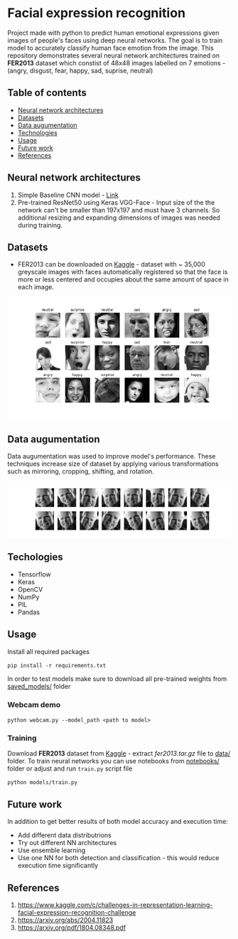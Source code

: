 # Facial expression recognition
Project made with python to predict human emotional expressions given images of people's faces using deep neural networks. The goal is to train model to accurately classify human face emotion from the image. This repository demonstrates several neural network architectures trained on **FER2013** dataset which constist of 48x48 images labelled on 7 emotions - (angry, disgust, fear, happy, sad, suprise, neutral)

## Table of contents

* [Neural network architectures](#neural-network-architectures)
* [Datasets](#datasets)
* [Data augumentation](#data-augumentation)
* [Technologies](#techologies)
* [Usage](#usage)
* [Future work](#future-work)
* [References](#references)

## Neural network architectures
1. Simple Baseline CNN model - [Link](https://arxiv.org/abs/2004.11823)
2. Pre-trained ResNet50 using Keras VGG-Face - Input size of the the network can't be smaller than 197x197 and must have 3 channels. So additional resizing and expanding dimensions of images was needed during training.

## Datasets
- FER2013 can be downloaded on [Kaggle](https://www.kaggle.com/c/challenges-in-representation-learning-facial-expression-recognition-challenge/data) - dataset with ~ 35,000 greyscale images with faces automatically registered so that the face is more or less centered and occupies about the same amount of space in each image.

![Alt text](assets/gen_faces2.png?raw=true)

## Data augumentation
Data augumentation was used to improve model's performance. These techniques increase size of dataset by applying various transformations such as mirroring, cropping, shifting, and rotation.

![Alt text](assets/aug_faces.png?raw=true)

## Techologies
- Tensorflow
- Keras
- OpenCV
- NumPy
- PIL
- Pandas

## Usage
Install all required packages
```
pip install -r requirements.txt
```
In order to test models make sure to download all pre-trained weights from [saved_models/](models/saved_models) folder
### Webcam demo
```
python webcam.py --model_path <path to model>
```
### Training
Download **FER2013** dataset from [Kaggle](https://www.kaggle.com/c/challenges-in-representation-learning-facial-expression-recognition-challenge/data) - extract *fer2013.tar.gz* file to [data/](data/) folder.
To train neural networks you can use notebooks from [notebooks/](notebooks/) folder or adjust and run `train.py` script file
```
python models/train.py
```

## Future work
In addition to get better results of both model accuracy and execution time:

- Add different data distributrions
- Try out different NN architectures
- Use ensemble learning
- Use one NN for both detection and classification - this would reduce execution time significantly

## References
1. https://www.kaggle.com/c/challenges-in-representation-learning-facial-expression-recognition-challenge
2. https://arxiv.org/abs/2004.11823
3. https://arxiv.org/pdf/1804.08348.pdf
